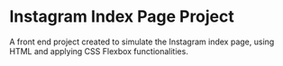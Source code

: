 # Instagram Index Page Project
A front end project created to simulate the Instagram index page, using HTML and applying CSS Flexbox functionalities.
